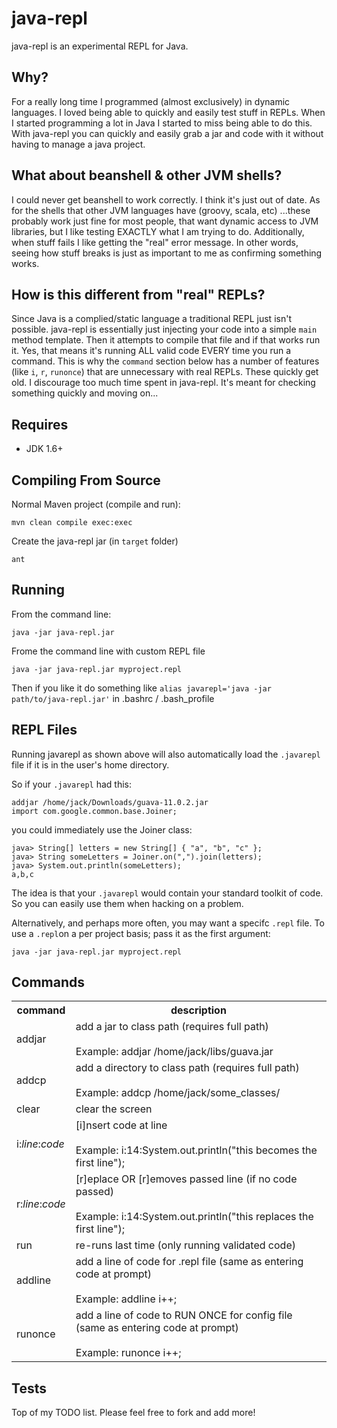 java-repl
=========

java-repl is an experimental REPL for Java.

Why?
----

For a really long time I programmed (almost exclusively) in dynamic languages. I loved being able to quickly and easily test stuff in REPLs.
When I started programming a lot in Java I started to miss being able to do this. With java-repl you can quickly and easily grab a jar and code with it
without having to manage a java project.

What about beanshell & other JVM shells?
----------------------------------------

I could never get beanshell to work correctly. I think it's just out of date. As for the shells that other JVM languages have (groovy, scala, etc)
...these probably work just fine for most people, that want dynamic access to JVM libraries, but I like testing EXACTLY what I am trying to do. Additionally, when
stuff fails I like getting the "real" error message. In other words, seeing how stuff breaks is just as important to me as confirming something works.


How is this different from "real" REPLs?
----------------------------------------

Since Java is a complied/static language a traditional REPL just isn't possible. java-repl is essentially just injecting your code into a simple `main` method template.
Then it attempts to compile that file and if that works run it. Yes, that means it's running ALL valid code EVERY time you run a command. This is why the `command` section below 
has a number of features (like `i`, `r`, `runonce`) that are unnecessary with real REPLs. These quickly get old. I discourage too much time spent in java-repl. It's meant for checking
something quickly and moving on...


Requires
--------

* JDK 1.6+ 

Compiling From Source
---------------------

Normal Maven project (compile and run):

`mvn clean compile exec:exec`

Create the java-repl jar (in `target` folder)

`ant`


Running
-------

From the command line:

`java -jar java-repl.jar`

Frome the command line with custom REPL file

`java -jar java-repl.jar myproject.repl`

Then if you like it do something like `alias javarepl='java -jar path/to/java-repl.jar'` in .bashrc / .bash_profile


REPL Files
----------

Running javarepl as shown above will also automatically load the `.javarepl` file if it is in the user's home directory.

So if your `.javarepl` had this:
```
addjar /home/jack/Downloads/guava-11.0.2.jar
import com.google.common.base.Joiner;
```

you could immediately use the Joiner class:
```
java> String[] letters = new String[] { "a", "b", "c" };
java> String someLetters = Joiner.on(",").join(letters);
java> System.out.println(someLetters);
a,b,c
```

The idea is that your `.javarepl` would contain your standard toolkit of code. So you can easily use them when hacking on a problem.

Alternatively, and perhaps more often, you may want a specifc `.repl` file. To use a `.repl`on a per project basis; pass it as the first argument:

`java -jar java-repl.jar myproject.repl`

Commands
--------

<table>
  <tr>
    <th>command</th>
    <th>description</th>
  </tr>
  </tr>
  <tr>
    <td>addjar</td>
    <td>
        add a jar to class path (requires full path)
        <br><br>
        Example: addjar /home/jack/libs/guava.jar
    </td>
  </tr>
  <tr>
    <td>addcp</td>
    <td>
      add a directory to class path (requires full path)
      <br><br>
      Example: addcp /home/jack/some_classes/
    </td>
  </tr>
  <tr>
    <td>clear</td>
    <td>clear the screen</td>
  </tr>
  <tr>
    <td>i:<i>line</i>:<i>code</i></td>
    <td>
      [i]nsert code at line
      <br><br>
      Example: i:14:System.out.println("this becomes the first line");
    </td>
  </tr>
  <tr>
    <td>r:<i>line</i>:<i>code</i></td>
    <td>[r]eplace OR [r]emoves passed line (if no code passed)
        <br><br>
        Example: i:14:System.out.println("this replaces the first line");
    </td>
  </tr>
  <tr>
    <td>run</td>
    <td>re-runs last time (only running validated code)</td>
  </tr>
  <tr>
    <td>addline</td>
    <td>add a line of code for .repl file (same as entering code at prompt)
        <br><br>
        Example: addline i++;
    </td>
  </tr>
  <tr>
    <td>runonce</td>
    <td>add a line of code to RUN ONCE for config file (same as entering code at prompt)
        <br><br>
        Example: runonce i++;
    </td>
  </tr>
</table> 

Tests
-----

Top of my TODO list. Please feel free to fork and add more!